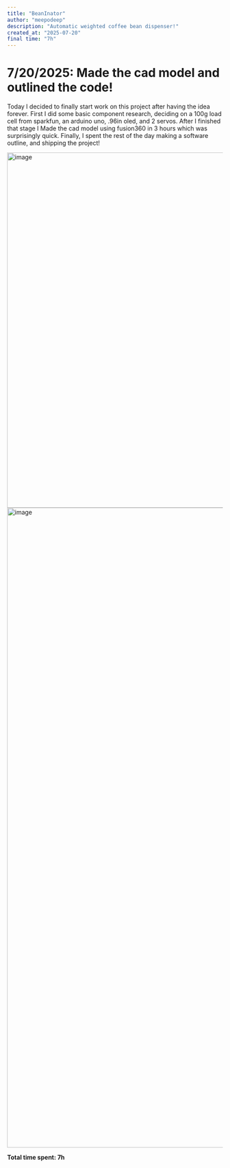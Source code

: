 ```yaml
---
title: "BeanInator"
author: "meepodeep"
description: "Automatic weighted coffee bean dispenser!"
created_at: "2025-07-20"
final time: "7h"
---
```

# 7/20/2025: Made the cad model and outlined the code!

Today I decided to finally start work on this project after having the idea forever. First I did some basic component research, deciding on a 100g load cell from sparkfun, an arduino uno, .96in oled, and 2 servos. After I finished that stage I Made the cad model using fusion360 in 3 hours which was surprisingly quick. Finally, I spent the rest of the day making a software outline, and shipping the project!

<img width="1399" height="828" alt="image" src="https://github.com/user-attachments/assets/ebf8462f-6d3d-44a7-8366-16d40223ab51" />
<img width="1473" height="1492" alt="image" src="https://github.com/user-attachments/assets/ca72f679-57e2-483a-b95b-83ab8f9d78cb" />

**Total time spent: 7h**
